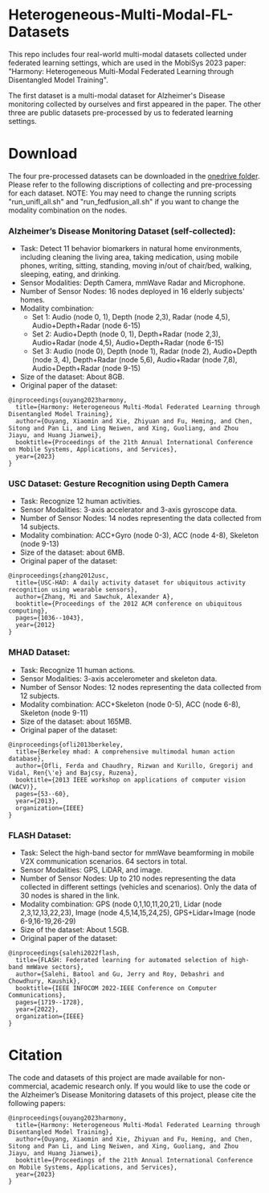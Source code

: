 # Heterogeneous-Multi-Modal-FL-Datasets

This repo includes four real-world multi-modal datasets collected under federated learning settings, which are used in the MobiSys 2023 paper: "Harmony: Heterogeneous Multi-Modal Federated Learning through Disentangled Model Training".

The first dataset is a multi-modal dataset for Alzheimer's Disease monitoring collected by ourselves and first appeared in the paper. The other three are public datasets pre-processed by us to federated learning settings.


# Download

  The four pre-processed datasets can be downloaded in the [onedrive folder](https://mycuhk-my.sharepoint.com/:f:/g/personal/1155136315_link_cuhk_edu_hk/EvkjzyZRYBBIuaBD-tR8-7QBzaJ1xIfa1eQGUIveGTwPPw?e=wdET4Y). Please refer to the following discriptions of collecting and pre-processing for each dataset. NOTE: You may need to change the running scripts "run_unifl_all.sh" and "run_fedfusion_all.sh" if you want to change the modality combination on the nodes.
  
  
### Alzheimer’s Disease Monitoring Dataset (self-collected): 

* Task: Detect 11 behavior biomarkers in natural home environments, including cleaning the living area, taking medication, using mobile phones, writing, sitting, standing, moving in/out of chair/bed, walking, sleeping, eating, and drinking.
* Sensor Modalities: Depth Camera, mmWave Radar and Microphone.
* Number of Sensor Nodes: 16 nodes deployed in 16 elderly subjects' homes.
* Modality combination:
  * Set 1: Audio (node 0, 1), Depth (node 2,3), Radar (node 4,5), Audio+Depth+Radar (node 6-15)
  * Set 2: Audio+Depth (node 0, 1), Depth+Radar (node 2,3), Audio+Radar (node 4,5), Audio+Depth+Radar (node 6-15)
  * Set 3: Audio (node 0), Depth (node 1), Radar (node 2), Audio+Depth (node 3, 4), Depth+Radar (node 5,6), Audio+Radar (node 7,8), Audio+Depth+Radar (node 9-15)
* Size of the dataset: About 8GB.
* Original paper of the dataset:
```
@inproceedings{ouyang2023harmony,
  title={Harmony: Heterogeneous Multi-Modal Federated Learning through Disentangled Model Training},
  author={Ouyang, Xiaomin and Xie, Zhiyuan and Fu, Heming, and Chen, Sitong and Pan Li, and Ling Neiwen, and Xing, Guoliang, and Zhou Jiayu, and Huang Jianwei},
  booktitle={Proceedings of the 21th Annual International Conference on Mobile Systems, Applications, and Services},
  year={2023}
}
```

### USC Dataset: Gesture Recognition using Depth Camera

* Task: Recognize 12 human activities. 
* Sensor Modalities: 3-axis accelerator and 3-axis gyroscope data.
* Number of Sensor Nodes: 14 nodes representing the data collected from 14 subjects.
* Modality combination: ACC+Gyro (node 0-3), ACC (node 4-8), Skeleton (node 9-13)
* Size of the dataset: about 6MB.
* Original paper of the dataset:
```
@inproceedings{zhang2012usc,
  title={USC-HAD: A daily activity dataset for ubiquitous activity recognition using wearable sensors},
  author={Zhang, Mi and Sawchuk, Alexander A},
  booktitle={Proceedings of the 2012 ACM conference on ubiquitous computing},
  pages={1036--1043},
  year={2012}
}
```

### MHAD Dataset: 

* Task: Recognize 11 human actions. 
* Sensor Modalities: 3-axis accelerometer and skeleton data.
* Number of Sensor Nodes: 12 nodes representing the data collected from 12 subjects.
* Modality combination: ACC+Skeleton (node 0-5), ACC (node 6-8), Skeleton (node 9-11)
* Size of the dataset: about 165MB.
* Original paper of the dataset:
```
@inproceedings{ofli2013berkeley,
  title={Berkeley mhad: A comprehensive multimodal human action database},
  author={Ofli, Ferda and Chaudhry, Rizwan and Kurillo, Gregorij and Vidal, Ren{\'e} and Bajcsy, Ruzena},
  booktitle={2013 IEEE workshop on applications of computer vision (WACV)},
  pages={53--60},
  year={2013},
  organization={IEEE}
}
```

### FLASH Dataset: 

* Task: Select the high-band sector for mmWave beamforming in mobile V2X communication scenarios. 64 sectors in total. 
* Sensor Modalities: GPS, LiDAR, and image.
* Number of Sensor Nodes: Up to 210 nodes representing the data collected in different settings (vehicles and scenarios). Only the data of 30 nodes is shared in the link.
* Modality combination: GPS (node 0,1,10,11,20,21), Lidar (node 2,3,12,13,22,23), Image (node 4,5,14,15,24,25), GPS+Lidar+Image (node 6-9,16-19,26-29)
* Size of the dataset: About 1.5GB.
* Original paper of the dataset:
```
@inproceedings{salehi2022flash,
  title={FLASH: Federated learning for automated selection of high-band mmWave sectors},
  author={Salehi, Batool and Gu, Jerry and Roy, Debashri and Chowdhury, Kaushik},
  booktitle={IEEE INFOCOM 2022-IEEE Conference on Computer Communications},
  pages={1719--1728},
  year={2022},
  organization={IEEE}
}
```



# Citation
The code and datasets of this project are made available for non-commercial, academic research only. If you would like to use the code or the Alzheimer’s Disease Monitoring datasets of this project, please cite the following papers:
```
@inproceedings{ouyang2023harmony,
  title={Harmony: Heterogeneous Multi-Modal Federated Learning through Disentangled Model Training},
  author={Ouyang, Xiaomin and Xie, Zhiyuan and Fu, Heming, and Chen, Sitong and Pan Li, and Ling Neiwen, and Xing, Guoliang, and Zhou Jiayu, and Huang Jianwei},
  booktitle={Proceedings of the 21th Annual International Conference on Mobile Systems, Applications, and Services},
  year={2023}
}
```
